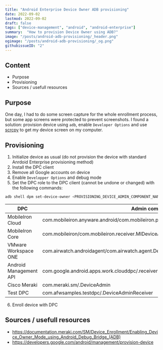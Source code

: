 ```yaml
---
title: "Android Enterprise Device Owner ADB provisioning"
date: 2022-09-02
lastmod: 2022-09-02
draft: false
tags: ["device-management", "android", "android-enterprise"]
summary:  "How to provision Device Owner using ADB?"
image: "/posts/android-adb-provisioning/_header.png"
ogimage: "/posts/android-adb-provisioning/_og.png"
githubissueID: "2" 
---
```


## Content
* Purpose
* Provisioning
* Sources / usefull resources

## Purpose

One day, I had to do some screen capture for the whole enrollment process, but some app screens were protected to prevent screenshots. I found a solution: provision device using `adb`, enable `Developer Options` and use [scrcpy](https://github.com/Genymobile/scrcpy) to get my device screen on my computer.

## Provisioning

1. Initialize device as usual (do not provision the device with standard Anrdoid Enterprise provisioning method)
2. Install the DPC client
3. Remove all Google accounts on device
4. Enable `Developper Options` and debug mode
5. Set the DPC role to the DPC client (cannot be undone or changed) with the following commands:

```bash
adb shell dpm set-device-owner <PROVISIONING_DEVICE_ADMIN_COMPONENT_NAME>
```


| DPC                    | Admin component name                                                                             |
|------------------------|--------------------------------------------------------------------------------------------------|
| MobileIron Cloud       | com.mobileiron.anyware.android/com.mobileiron.polaris.manager.device.AndroidDeviceAdminReceiver  |
| MobileIron Core        | com.mobileiron/com.mobileiron.receiver.MIDeviceAdmin                                             |
| VMware Workspace ONE   | com.airwatch.androidagent/com.airwatch.agent.DeviceAdministratorReceiver                         |
| Android Management API | com.google.android.apps.work.clouddpc/.receivers.CloudDeviceAdminReceiver                        |
| Cisco Meraki           | com.meraki.sm/.DeviceAdmin                                                                       |
| Test DPC               | com.afwsamples.testdpc/.DeviceAdminReceiver                                                      |


6. Enroll device with DPC

## Sources / usefull resources
* https://documentation.meraki.com/SM/Device_Enrollment/Enabling_Device_Owner_Mode_using_Android_Debug_Bridge_(ADB)
* https://developers.google.com/android/management/provision-device
